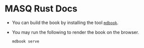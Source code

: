 # MASQ Rust Docs

- You can build the book by installing the tool [`mdbook`](https://rust-lang.github.io/mdBook/guide/installation.html).
- You may run the following to render the book on the browser.

    ```bash
    mdbook serve
    ```